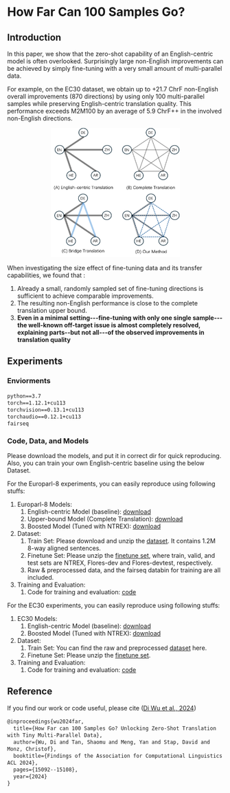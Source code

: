 # How Far Can 100 Samples Go?

## Introduction
In this paper, we show that the zero-shot capability of an English-centric model is often overlooked. Surprisingly large non-English improvements can be achieved by simply fine-tuning with a very small amount of multi-parallel data. 

For example, on the EC30 dataset, we obtain up to +21.7 ChrF non-English overall improvements (870 directions) by using
only 100 multi-parallel samples while preserving English-centric translation quality. This performance exceeds M2M100 by an average of 5.9 ChrF++ in the involved non-English directions.

<div style="text-align:center;">
    <img src="figures/Figure-1.png" width="300" height="300">
</div>

When investigating the size effect of fine-tuning data and its transfer capabilities, we found that :
1) Already a small, randomly sampled set of fine-tuning directions is sufficient to achieve comparable improvements.
2) The resulting non-English performance is close to the complete translation upper bound. 
3) **Even in a minimal setting---fine-tuning with only one single sample---the well-known off-target issue is almost completely resolved, explaining parts--but not all---of the observed improvements in translation quality**

## Experiments
### Enviorments
```
python==3.7   
torch==1.12.1+cu113  
torchvision==0.13.1+cu113
torchaudio==0.12.1+cu113   
fairseq
```
### Code, Data, and Models
Please download the models, and put it in correct dir for quick reproducing. Also, you can train your own English-centric 
baseline using the below Dataset.

For the Europarl-8 experiments, you can easily reproduce using following stuffs:
1. Europarl-8 Models:
   1. English-centric Model (baseline): [download](https://drive.google.com/file/d/1DiyqMTsMeP6geJSJRc8G3DDtAUueyuHn/view?usp=sharing)
   2. Upper-bound Model (Complete Translation): [download](https://drive.google.com/file/d/1LNieAwW68sgPz_FuYnpAb_VNooPBXG7l/view?usp=drive_link)
   3. Boosted Model (Tuned with NTREX): [download](https://drive.google.com/file/d/1bP_jD_jZfLJToOaZsgYNTQlju5RBHUhH/view?usp=sharing)
2. Dataset: 
   1. Train Set: Please download and unzip the [dataset](https://drive.google.com/file/d/1A28_aAzmZ53khWtd8Tnx-mBmAMcazC-U/view?usp=drive_link). It contains 1.2M 8-way aligned sentences. 
   2. Finetune Set: Please unzip the [finetune set](https://github.com/research-anonymous/MultiParallelFinetuning4MMT/tree/main/europarl_experiments/data), where train, valid, and test sets are NTREX, Flores-dev and Flores-devtest, respectively.
   3. Raw & preprocessed data, and the fairseq databin for training are all included.
3. Training and Evaluation: 
   1. Code for training and evaluation: [code](https://github.com/research-anonymous/MultiParallelFinetuning4MMT/tree/main/europarl_experiments/scripts)

For the EC30 experiments, you can easily reproduce using following stuffs:
1. EC30 Models:
   1. English-centric Model (baseline): [download](https://drive.google.com/file/d/147p6LCBSr5VKoCtBRMEXEXZzONJM35W8/view?usp=drive_link)
   2. Boosted Model (Tuned with NTREX): [download](https://drive.google.com/file/d/1G4mjNXwmVOqNZbrNog7KznYsO1LiFMIx/view?usp=drive_link)
2. Dataset:
   1. Train Set: You can find the raw and preprocessed [dataset](https://github.com/moore3930/BeyondSharedVocabulary?tab=readme-ov-file#data_model) here.
   2. Finetune Set: Please unzip the [finetune set](https://github.com/research-anonymous/MultiParallelFinetuning4MMT/tree/main/europarl_experiments/data).
3. Training and Evaluation:
   1. Code for training and evaluation: [code](wait)

## Reference
If you find our work or code useful, please cite ([Di Wu et al., 2024](https://aclanthology.org/2024.findings-acl.896/))
```angular2html
@inproceedings{wu2024far,
  title={How Far can 100 Samples Go? Unlocking Zero-Shot Translation with Tiny Multi-Parallel Data},
  author={Wu, Di and Tan, Shaomu and Meng, Yan and Stap, David and Monz, Christof},
  booktitle={Findings of the Association for Computational Linguistics ACL 2024},
  pages={15092--15108},
  year={2024}
}
```